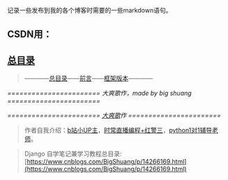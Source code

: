 记录一些发布到我的各个博客时需要的一些markdown语句。

## CSDN用：
## [总目录](https://blog.csdn.net/python1639er/article/details/105008729)


>  ————[总目录](https://blog.csdn.net/python1639er/article/details/105008729)——[前言](https://blog.csdn.net/python1639er/article/details/105008951)——[框架版本](https://blog.csdn.net/python1639er/article/details/105010357)————

*======================= 大爽歌作，made by big shuang =======================*


*======================= [大爽歌](https://space.bilibili.com/149259132)作 =======================*

> 作者自我介绍：[b站小UP主](https://space.bilibili.com/149259132)，[时常直播编程+红警三](https://live.bilibili.com/13337214)，[python1对1辅导老师](https://www.bilibili.com/read/cv8288962)。


> Django 自学笔记兼学习教程总目录: [https://www.cnblogs.com/BigShuang/p/14266169.html](https://www.cnblogs.com/BigShuang/p/14266169.html)